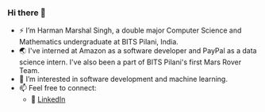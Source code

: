 ### Hi there 👋 
- :zap: I’m Harman Marshal Singh, a double major Computer Science and Mathematics undergraduate at BITS Pilani, India.<!-- - :computer: I'm an incoming SDE intern @ Amazon. -->
- 🌏 I've interned at Amazon as a software developer and PayPal as a data science intern. I've also been a part of BITS Pilani's first Mars Rover Team.
- 🌱 I’m interested in software development and machine learning.
- 📫 Feel free to connect:
  - :office: [LinkedIn](https://www.linkedin.com/in/harman-marshal-singh-400519170/)

<!--
[![Github Stats](https://github-readme-stats.vercel.app/api?username=marshalharman&count_private=true&show_icons=true&theme=radical&hide_rank=false)](https://github.com/anuraghazra/github-readme-stats)
--->
<!-- [![Top Langs](https://github-readme-stats.vercel.app/api/top-langs/?username=marshalharman)](https://github.com/marshalharman/github-readme-stats) -->
<!---
marshalharman/marshalharman is a ✨ special ✨ repository because its `README.md` (this file) appears on your GitHub profile.
You can click the Preview link to take a look at your changes.
--->
